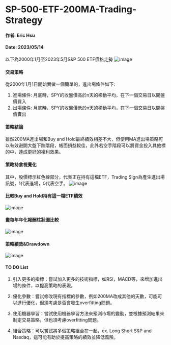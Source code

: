 # SP-500-ETF-200MA-Trading-Strategy
#### 作者: Eric Hsu         
#### Date: 2023/05/14


以下為2000年1月至2023年5月S&P 500 ETF價格走勢
![image](https://github.com/EricHsu10/SP-500-ETF-200MA-Trading-Strategy/assets/111495932/6aefee9c-0b09-4b01-8e29-0fdfc93a2ed6)


#### 交易策略
從2000年1月1日開始實做一個簡單的，進出場條件如下:
1. 進場條件:
月底時，SPY的收盤價高於n天的移動平均，在下一個交易日以開盤價買入
2. 出場條件:
月底時，SPY的收盤價低於n天的移動平均，在下一個交易日以開盤價賣出


#### 策略結論
雖然200MA進出場和Buy and Hold最終績效相差不大，但使用MA進出場策略可以有效避開大盤下跌階段，帳面損益較佳，此外若空手階段可以將資金投入其他標的中，達成更好的複利效果。

#### 策略持倉視覺化
其中，股價標示紅色線部分，代表正在持有這檔ETF，Trading Sign為產生進出場訊號，1代表進場，0代表空手。
![image](https://github.com/EricHsu10/SP-500-ETF-200MA-Trading-Strategy/assets/111495932/506f529b-1d6a-4878-82af-c5ae5a51a503)

#### 比較Buy and Hold持有這一檔ETF績效
![image](https://github.com/EricHsu10/SP-500-ETF-200MA-Trading-Strategy/assets/111495932/1e5c3ca3-6f30-4e58-9d3f-9468b2de1f89)

#### 畫每年年化報酬柱狀圖比較
![image](https://github.com/EricHsu10/SP-500-ETF-200MA-Trading-Strategy/assets/111495932/2e2362c2-953f-4aec-8507-702f49e217e0)

#### 策略績效&Drawdown
![image](https://github.com/EricHsu10/SP-500-ETF-200MA-Trading-Strategy/assets/111495932/4a4962cd-30c7-4584-87f7-7604a4f7dcf8)

#### TO DO List
1. 引入更多的指標：嘗試加入更多的技術指標，如RSI，MACD等，來增加進出場的條件，以提高策略的表現。

2. 優化參數：嘗試修改現有指標的參數，例如200MA改成其他的天數，可能可以進行優化，但須考慮是否會發生overfitting問題。

3. 使用機器學習：嘗試使用機器學習方法來預測市場的變動，並根據預測結果來制定交易策略，但也須考慮overfitting問題。

4. 組合策略：可以嘗試將多個策略組合在一起，ex. Long Short S&P and Nasdaq，這可能有助於提高策略的績效並降低風險。
